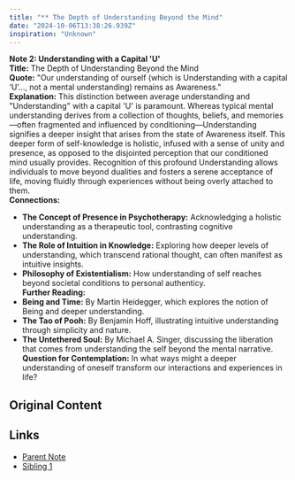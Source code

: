 ```yaml
---
title: "** The Depth of Understanding Beyond the Mind"
date: "2024-10-06T13:38:26.939Z"
inspiration: "Unknown"
---
```


  
**Note 2: Understanding with a Capital 'U'**  
**Title:** The Depth of Understanding Beyond the Mind  
**Quote:** "Our understanding of ourself (which is Understanding with a capital ‘U’..., not a mental understanding) remains as Awareness."  
**Explanation:** This distinction between average understanding and "Understanding" with a capital 'U' is paramount. Whereas typical mental understanding derives from a collection of thoughts, beliefs, and memories—often fragmented and influenced by conditioning—Understanding signifies a deeper insight that arises from the state of Awareness itself. This deeper form of self-knowledge is holistic, infused with a sense of unity and presence, as opposed to the disjointed perception that our conditioned mind usually provides. Recognition of this profound Understanding allows individuals to move beyond dualities and fosters a serene acceptance of life, moving fluidly through experiences without being overly attached to them.  
**Connections:**  
- **The Concept of Presence in Psychotherapy:** Acknowledging a holistic understanding as a therapeutic tool, contrasting cognitive understanding.  
- **The Role of Intuition in Knowledge:** Exploring how deeper levels of understanding, which transcend rational thought, can often manifest as intuitive insights.  
- **Philosophy of Existentialism:** How understanding of self reaches beyond societal conditions to personal authenticy.  
**Further Reading:**   
- **Being and Time:** By Martin Heidegger, which explores the notion of Being and deeper understanding.  
- **The Tao of Pooh:** By Benjamin Hoff, illustrating intuitive understanding through simplicity and nature.  
- **The Untethered Soul:** By Michael A. Singer, discussing the liberation that comes from understanding the self beyond the mental narrative.  
**Question for Contemplation:** In what ways might a deeper understanding of oneself transform our interactions and experiences in life?

## Original Content



## Links

- [Parent Note](/parent-note.md)
- [Sibling 1](/zettel1.md)
